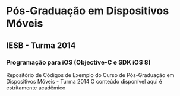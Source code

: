 # Pós-Graduação em Dispositivos Móveis
## IESB - Turma 2014
### Programação para iOS (Objective-C e SDK iOS 8)

Repositório de Códigos de Exemplo do Curso de Pós-Graduação em Dispositivos Móveis - Turma 2014
O conteúdo disponível aqui é estritamente acadêmico

